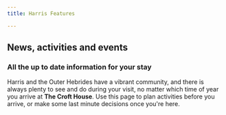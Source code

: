 ```yaml
---
title: Harris Features

---
```


## News, activities and events
### All the up to date information for your stay

Harris and the Outer Hebrides have a vibrant community, and there is always plenty to see and do during your visit, no matter which time of year you arrive at **The Croft House**. Use this page to plan activities before you arrive, or make some last minute decisions once you're here.